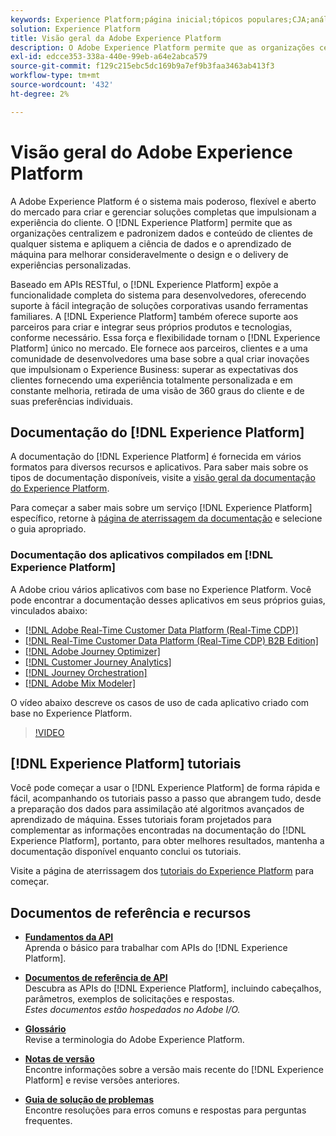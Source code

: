 ```yaml
---
keywords: Experience Platform;página inicial;tópicos populares;CJA;análise de jornada;análise de jornada do cliente;orquestração de campanhas;orquestração;jornada do cliente;jornada;orquestração de jornadas;capacidade;região
solution: Experience Platform
title: Visão geral da Adobe Experience Platform
description: O Adobe Experience Platform permite que as organizações centralizem e padronizem os dados do cliente antes de aplicar a ciência de dados e o aprendizado de máquina para melhorar o design e o delivery de experiências personalizadas.
exl-id: edcce353-338a-440e-99eb-a64e2abca579
source-git-commit: f129c215ebc5dc169b9a7ef9b3faa3463ab413f3
workflow-type: tm+mt
source-wordcount: '432'
ht-degree: 2%

---
```


# Visão geral do Adobe Experience Platform

A Adobe Experience Platform é o sistema mais poderoso, flexível e aberto do mercado para criar e gerenciar soluções completas que impulsionam a experiência do cliente. O [!DNL Experience Platform] permite que as organizações centralizem e padronizem dados e conteúdo de clientes de qualquer sistema e apliquem a ciência de dados e o aprendizado de máquina para melhorar consideravelmente o design e o delivery de experiências personalizadas.

Baseado em APIs RESTful, o [!DNL Experience Platform] expõe a funcionalidade completa do sistema para desenvolvedores, oferecendo suporte à fácil integração de soluções corporativas usando ferramentas familiares. A [!DNL Experience Platform] também oferece suporte aos parceiros para criar e integrar seus próprios produtos e tecnologias, conforme necessário. Essa força e flexibilidade tornam o [!DNL Experience Platform] único no mercado. Ele fornece aos parceiros, clientes e a uma comunidade de desenvolvedores uma base sobre a qual criar inovações que impulsionam o Experience Business: superar as expectativas dos clientes fornecendo uma experiência totalmente personalizada e em constante melhoria, retirada de uma visão de 360 graus do cliente e de suas preferências individuais.

<div id="recs-overview-body-wrapper-1">
    <div id="recs-overview-body-1"></div>
    <div id="recs-overview-body-2"></div>
    <div id="recs-overview-body-3"></div>
</div>
<div id="recs-overview-body-4"></div>
<div id="recs-overview-body-5"></div>
<div id="recs-overview-body-6"></div>

## Documentação do [!DNL Experience Platform]

A documentação do [!DNL Experience Platform] é fornecida em vários formatos para diversos recursos e aplicativos. Para saber mais sobre os tipos de documentação disponíveis, visite a [visão geral da documentação do Experience Platform](documentation/overview.md).

Para começar a saber mais sobre um serviço [!DNL Experience Platform] específico, retorne à [página de aterrissagem da documentação](https://experienceleague.adobe.com/docs/experience-platform.html) e selecione o guia apropriado.

### Documentação dos aplicativos compilados em [!DNL Experience Platform]

A Adobe criou vários aplicativos com base no Experience Platform. Você pode encontrar a documentação desses aplicativos em seus próprios guias, vinculados abaixo:

* [[!DNL Adobe Real-Time Customer Data Platform (Real-Time CDP)]](../rtcdp/overview.md)
* [[!DNL Real-Time Customer Data Platform (Real-Time CDP) B2B Edition]](../rtcdp/b2b-overview.md)
* [[!DNL Adobe Journey Optimizer]](https://experienceleague.adobe.com/docs/journey-optimizer.html?lang=pt-BR)
* [[!DNL Customer Journey Analytics]](https://experienceleague.adobe.com/docs/customer-journey-analytics.html?lang=pt-BR)
* [[!DNL Journey Orchestration]](https://experienceleague.adobe.com/docs/journey-orchestration.html)
* [[!DNL Adobe Mix Modeler]](https://experienceleague.adobe.com/docs/mix-modeler/using/overview.html?lang=en)

O vídeo abaixo descreve os casos de uso de cada aplicativo criado com base no Experience Platform.

>[!VIDEO](https://video.tv.adobe.com/v/32554/?learn=on)

## [!DNL Experience Platform] tutoriais

Você pode começar a usar o [!DNL Experience Platform] de forma rápida e fácil, acompanhando os tutoriais passo a passo que abrangem tudo, desde a preparação dos dados para assimilação até algoritmos avançados de aprendizado de máquina. Esses tutoriais foram projetados para complementar as informações encontradas na documentação do [!DNL Experience Platform], portanto, para obter melhores resultados, mantenha a documentação disponível enquanto conclui os tutoriais.

Visite a página de aterrissagem dos [tutoriais do Experience Platform](https://www.adobe.com/go/platform-tutorials-home-en) para começar.

## Documentos de referência e recursos

* [**Fundamentos da API**](api-fundamentals.md)\
  Aprenda o básico para trabalhar com APIs do [!DNL Experience Platform].

* [**Documentos de referência de API**](https://www.adobe.com/go/platform-api-reference-en)\
  Descubra as APIs do [!DNL Experience Platform], incluindo cabeçalhos, parâmetros, exemplos de solicitações e respostas.<br/>*Estes documentos estão hospedados no Adobe I/O.*

* [**Glossário**](glossary.md)\
  Revise a terminologia do Adobe Experience Platform.

* [**Notas de versão**](https://experienceleague.adobe.com/en/docs/experience-platform/release-notes/latest?lang=pt-BR)\
  Encontre informações sobre a versão mais recente do [!DNL Experience Platform] e revise versões anteriores.

* [**Guia de solução de problemas**](troubleshooting.md)\
  Encontre resoluções para erros comuns e respostas para perguntas frequentes.
